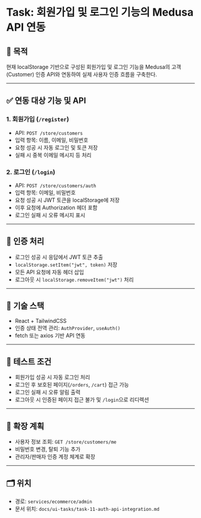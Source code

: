 # Task: 회원가입 및 로그인 기능의 Medusa API 연동

## 🎯 목적
현재 localStorage 기반으로 구성된 회원가입 및 로그인 기능을 Medusa의 고객(Customer) 인증 API와 연동하여 실제 사용자 인증 흐름을 구축한다.

---

## ✅ 연동 대상 기능 및 API

### 1. 회원가입 (`/register`)
- API: `POST /store/customers`
- 입력 항목: 이름, 이메일, 비밀번호
- 요청 성공 시 자동 로그인 및 토큰 저장
- 실패 시 중복 이메일 메시지 등 처리

### 2. 로그인 (`/login`)
- API: `POST /store/customers/auth`
- 입력 항목: 이메일, 비밀번호
- 요청 성공 시 JWT 토큰을 localStorage에 저장
- 이후 요청에 Authorization 헤더 포함
- 로그인 실패 시 오류 메시지 표시

---

## 🔐 인증 처리
- 로그인 성공 시 응답에서 JWT 토큰 추출
- `localStorage.setItem("jwt", token)` 저장
- 모든 API 요청에 자동 헤더 삽입
- 로그아웃 시 `localStorage.removeItem("jwt")` 처리

---

## 🧩 기술 스택
- React + TailwindCSS
- 인증 상태 전역 관리: `AuthProvider`, `useAuth()`
- fetch 또는 axios 기반 API 연동

---

## 🧪 테스트 조건
- 회원가입 성공 시 자동 로그인 처리
- 로그인 후 보호된 페이지(`/orders`, `/cart`) 접근 가능
- 로그인 실패 시 오류 알림 출력
- 로그아웃 시 인증된 페이지 접근 불가 및 `/login`으로 리디렉션

---

## 📌 확장 계획
- 사용자 정보 조회: `GET /store/customers/me`
- 비밀번호 변경, 탈퇴 기능 추가
- 관리자/판매자 인증 계정 체계로 확장

---

## 🗂️ 위치
- 경로: `services/ecommerce/admin`
- 문서 위치: `docs/ui-tasks/task-11-auth-api-integration.md`
